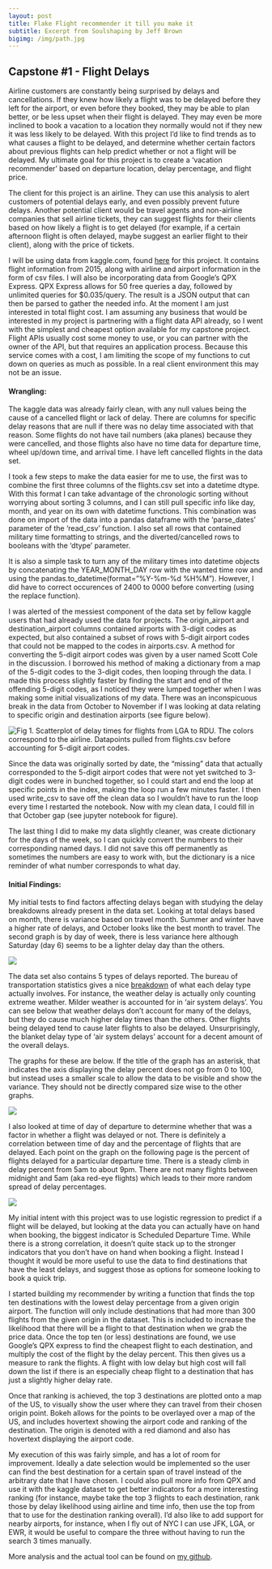 ```yaml
---
layout: post
title: Flake Flight recommender it till you make it
subtitle: Excerpt from Soulshaping by Jeff Brown
bigimg: /img/path.jpg
---
```


## Capstone #1 - Flight Delays  
Airline customers are constantly being surprised by delays and cancellations. If they knew how likely a flight was to be delayed before they left for the airport, or even before they booked, they may be able to plan better, or be less upset when their flight is delayed. They may even be more inclined to book a vacation to a location they normally would not if they new it was less likely to be delayed. With this project I’d like to find trends as to what causes a flight to be delayed, and determine whether certain factors about previous flights can help predict whether or not a flight will be delayed. My ultimate goal for this project is to create a ‘vacation recommender’ based on departure location, delay percentage, and flight price.

The client for this project is an airline. They can use this analysis to alert customers of potential delays early, and even possibly prevent future delays. Another potential client would be travel agents and non-airline companies that sell airline tickets, they can suggest flights for their clients based on how likely a flight is to get delayed (for example, if a certain afternoon flight is often delayed, maybe suggest an earlier flight to their client), along with the price of tickets. 

I will be using data from kaggle.com, found [here](https://www.kaggle.com/usdot/flight-delays) for this project. It contains flight information from 2015, along with airline and airport information in the form of csv files. I will also be incorporating data from Google’s QPX Express. QPX Express allows for 50 free queries a day, followed by unlimited queries for $0.035/query. The result is a JSON output that can then be parsed to gather the needed info. At the moment I am just interested in total flight cost. I am assuming any business that would be interested in my project is partnering with a flight data API already, so I went with the simplest and cheapest option available for my capstone project. Flight APIs usually cost some money to use, or you can partner with the owner of the API, but that requires an application process. Because this service comes with a cost, I am limiting the scope of my functions to cut down on queries as much as possible. In a real client environment this may not be an issue. 

#### Wrangling:  
The kaggle data was already fairly clean, with any null values being the cause of a cancelled flight or lack of delay. There are columns for specific delay reasons that are null if there was no delay time associated with that reason. Some flights do not have tail numbers (aka planes) because they were cancelled, and those flights also have no time data for departure time, wheel up/down time, and arrival time. I have left cancelled flights in the data set.

I took a few steps to make the data easier for me to use, the first was to combine the first three columns of the flights.csv set into a datetime dtype. With this format I can take advantage of the chronologic sorting without worrying about sorting 3 columns, and I can still pull specific info like day, month, and year on its own with datetime functions. This combination was done on import of the data into a pandas dataframe with the ‘parse_dates’ parameter of the ‘read_csv’ function. I also set all rows that contained military time formatting to strings, and the diverted/cancelled rows to booleans with the ‘dtype’ parameter.

It is also a simple task to turn any of the military times into datetime objects by concatenating the YEAR_MONTH_DAY row with the wanted time row and using the pandas.to_datetime(format=”%Y-%m-%d %H%M”). However, I did have to correct occurences of 2400 to 0000 before converting (using the replace function). 

I was alerted of the messiest component of the data set by fellow kaggle users that had already used the data for projects. The origin_airport and destination_airport columns contained airports with 3-digit codes as expected, but also contained a subset of rows with 5-digit airport codes that could not be mapped to the codes in airports.csv. A method for converting the 5-digit airport codes was given by a user named Scott Cole in the discussion. I borrowed his method of making a dictionary from a map of the 5-digit codes to the 3-digit codes, then looping through the data. I made this process slightly faster by finding the start and end of the offending 5-digit codes, as I noticed they were lumped together when I was making some initial visualizations of my data. There was an inconspicuous break in the data from October to November if I was looking at data relating to specific origin and destination airports (see figure below).

![Fig 1. Scatterplot of delay times for flights from LGA to RDU. The colors correspond to the airline. Datapoints pulled from flights.csv before accounting for 5-digit airport codes.](https://raw.githubusercontent.com/claireramming/claireramming.github.io/master/images/flights_1.png)

Since the data was originally sorted by date, the “missing” data that actually corresponded to the 5-digit airport codes that were not yet switched to 3-digit codes were in bunched together, so I could start and end the loop at specific points in the index, making the loop run a few minutes faster. I then used write_csv to save off the clean data so I wouldn’t have to run the loop every time I restarted the notebook. Now with my clean data, I could fill in that October gap (see jupyter notebook for figure).

The last thing I did to make my data slightly cleaner, was create  dictionary for the days of the week, so I can quickly convert the numbers to their corresponding named days. I did not save this off permanently as sometimes the numbers are easy to work with, but the dictionary is a nice reminder of what number corresponds to what day.

#### Initial Findings:  
My initial tests to find factors affecting delays began with studying the delay breakdowns already present in the data set. Looking at total delays based on month, there is variance based on travel month. Summer and winter have a higher rate of delays, and October looks like the best month to travel. The second graph is by day of week, there is less variance here although Saturday (day 6) seems to be a lighter delay day than the others. 

![](https://raw.githubusercontent.com/claireramming/claireramming.github.io/master/images/flights_2.png)

The data set also contains 5 types of delays reported. The bureau of transportation statistics gives a nice [breakdown](https://www.rita.dot.gov/bts/help/aviation/html/understanding.html) of what each delay type actually involves. For instance, the weather delay is actually only counting extreme weather. Milder weather is accounted for in ‘air system delays’. You can see below that weather delays don’t account for many of the delays, but they do cause much higher delay times than the others. Other flights being delayed tend to cause later flights to also be delayed. Unsurprisingly, the blanket delay type of ‘air system delays’ account for a decent amount of the overall delays.

The graphs for these are below. If the title of the graph has an asterisk, that indicates the axis displaying the delay percent does not go from 0 to 100, but instead uses a smaller scale to allow the data to be visible and show the variance. They should not be directly compared size wise to the other graphs.

![](https://raw.githubusercontent.com/claireramming/claireramming.github.io/master/images/flights_3.png)

I also looked at time of day of departure to determine whether that was a factor in whether a flight was delayed or not. There is definitely a correlation between time of day and the percentage of flights that are delayed. Each point on the graph on the following page is the percent of flights delayed for a particular departure time. There is a steady climb in delay percent from 5am to about 9pm. There are not many flights between midnight and 5am (aka red-eye flights) which leads to their more random spread of delay percentages.

![](https://raw.githubusercontent.com/claireramming/claireramming.github.io/master/images/flights_4.png)
 
My initial intent with this project was to use logistic regression to predict if a flight will be delayed, but looking at the data you can actually have on hand when booking, the biggest indicator is Scheduled Departure Time. While there is a strong correlation, it doesn’t quite stack up to the stronger indicators that you don’t have on hand when booking a flight. Instead I thought it would be more useful to use the data to find destinations that have the least delays, and suggest those as options for someone looking to book a quick trip. 

I started building my recommender by writing a function that finds the top ten destinations with the lowest delay percentage from a given origin airport. The function will only include destinations that had more than 300 flights from the given origin in the dataset. This is included to increase the likelihood that there will be a flight to that destination when we grab the price data. Once the top ten (or less) destinations are found, we use Google’s QPX express to find the cheapest flight to each destination, and multiply the cost of the flight by the delay percent. This then gives us a measure to rank the flights. A flight with low delay but high cost will fall down the list if there is an especially cheap flight to a destination that has just a slightly higher delay rate. 

Once that ranking is achieved, the top 3 destinations are plotted onto a map of the US, to visually show the user where they can travel from their chosen origin point. Bokeh allows for the points to be overlayed over a map of the US, and includes hovertext showing the airport code and ranking of the destination. The origin is denoted with a red diamond and also has hovertext displaying the airport code. 

My execution of this was fairly simple, and has a lot of room for improvement. Ideally a date selection would be implemented so the user can find the best destination for a certain span of travel instead of the arbitrary date that I have chosen. I could also pull more info from QPX and use it with the kaggle dataset to get better indicators for a more interesting ranking (for instance, maybe take the top 3 flights to each destination, rank those by delay likelihood using airline and time info, then use the top from that to use for the destination ranking overall). I’d also like to add support for nearby airports, for instance, when I fly out of NYC I can use JFK, LGA, or EWR, it would be useful to compare the three without having to run the search 3 times manually. 

More analysis and the actual tool can be found on [my github](https://github.com/claireramming/Capstone_1_Flight_Delays). 
